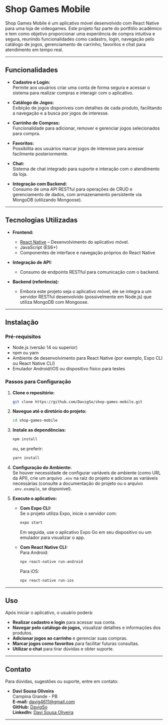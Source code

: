 # Shop Games Mobile

Shop Games Mobile é um aplicativo móvel desenvolvido com React Native para uma loja de videogames. Este projeto faz parte do portfólio acadêmico e tem como objetivo proporcionar uma experiência de compra intuitiva e segura, reunindo funcionalidades como cadastro, login, navegação pelo catálogo de jogos, gerenciamento de carrinho, favoritos e chat para atendimento em tempo real.

---

## Funcionalidades

- **Cadastro e Login:**  
  Permite aos usuários criar uma conta de forma segura e acessar o sistema para realizar compras e interagir com o aplicativo.

- **Catálogo de Jogos:**  
  Exibição de jogos disponíveis com detalhes de cada produto, facilitando a navegação e a busca por jogos de interesse.

- **Carrinho de Compras:**  
  Funcionalidade para adicionar, remover e gerenciar jogos selecionados para compra.

- **Favoritos:**  
  Possibilita aos usuários marcar jogos de interesse para acessar facilmente posteriormente.

- **Chat:**  
  Sistema de chat integrado para suporte e interação com o atendimento da loja.

- **Integração com Backend:**  
  Consumo de uma API RESTful para operações de CRUD e gerenciamento de dados, com armazenamento persistente via MongoDB (utilizando Mongoose).

---

## Tecnologias Utilizadas

- **Frontend:**  
  - [React Native](https://reactnative.dev/) – Desenvolvimento do aplicativo móvel.
  - JavaScript (ES6+)
  - Componentes de interface e navegação próprios do React Native

- **Integração de API:**  
  - Consumo de endpoints RESTful para comunicação com o backend.

- **Backend (referência):**  
  - Embora este projeto seja o aplicativo móvel, ele se integra a um servidor RESTful desenvolvido (possivelmente em Node.js) que utiliza MongoDB com Mongoose.

---

## Instalação

### Pré-requisitos

- Node.js (versão 14 ou superior)
- npm ou yarn
- Ambiente de desenvolvimento para React Native (por exemplo, Expo CLI ou React Native CLI)
- Emulador Android/iOS ou dispositivo físico para testes

### Passos para Configuração

1. **Clone o repositório:**
   ```bash
   git clone https://github.com/DavigSo/shop-games-mobile.git
   ```
2. **Navegue até o diretório do projeto:**
   ```bash
   cd shop-games-mobile
   ```
3. **Instale as dependências:**
   ```bash
   npm install
   ```
   ou, se preferir:
   ```bash
   yarn install
   ```

4. **Configuração do Ambiente:**  
   Se houver necessidade de configurar variáveis de ambiente (como URL da API), crie um arquivo `.env` na raiz do projeto e adicione as variáveis necessárias (consulte a documentação do projeto ou o arquivo `.env.example`, se disponível).

5. **Execute o aplicativo:**

   - **Com Expo CLI:**  
     Se o projeto utiliza Expo, inicie o servidor com:
     ```bash
     expo start
     ```
     Em seguida, use o aplicativo Expo Go em seu dispositivo ou um emulador para visualizar o app.

   - **Com React Native CLI:**  
     Para Android:
     ```bash
     npx react-native run-android
     ```
     Para iOS:
     ```bash
     npx react-native run-ios
     ```

---

## Uso

Após iniciar o aplicativo, o usuário poderá:
- **Realizar cadastro e login** para acessar sua conta.
- **Navegar pelo catálogo de jogos,** visualizar detalhes e informações dos produtos.
- **Adicionar jogos ao carrinho** e gerenciar suas compras.
- **Marcar jogos como favoritos** para facilitar futuras consultas.
- **Utilizar o chat** para tirar dúvidas e obter suporte.

---

## Contato

Para dúvidas, sugestões ou suporte, entre em contato:

- **Davi Sousa Oliveira**  
  Campina Grande - PB  
  **E-mail:** [davig4611@gmail.com](mailto:davig4611@gmail.com)  
  **GitHub:** [DavigSo](https://github.com/DavigSo)  
  **LinkedIn:** [Davi Sousa Oliveira](https://linkedin.com/in/davi-sousa-/)

---
